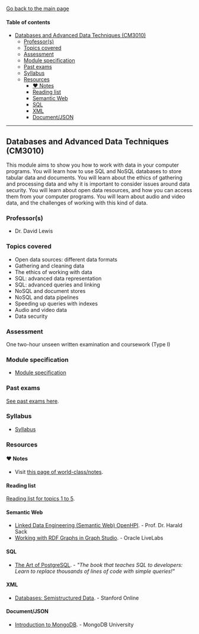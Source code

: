 [Go back to the main page](../../../README.md)

#### Table of contents

- [Databases and Advanced Data Techniques (CM3010)](#databases-and-advanced-data-techniques-cm3010)
  - [Professor(s)](#professors)
  - [Topics covered](#topics-covered)
  - [Assessment](#assessment)
  - [Module specification](#module-specification)
  - [Past exams](#past-exams)
  - [Syllabus](#syllabus)
  - [Resources](#resources)
    - [:heart: Notes](#heart-notes)
    - [Reading list](#reading-list)
    - [Semantic Web](#semantic-web)
    - [SQL](#sql)
    - [XML](#xml)
    - [Document/JSON](#documentjson)

---

## Databases and Advanced Data Techniques (CM3010)

This module aims to show you how to work with data in your computer
programs. You will learn how to use SQL and NoSQL databases to store
tabular data and documents. You will learn about the ethics of gathering
and processing data and why it is important to consider issues around
data security. You will learn about open data resources, and how you can
access them from your computer programs. You will learn about audio and
video data, and the challenges of working with this kind of data.

### Professor(s)

- Dr. David Lewis

### Topics covered

- Open data sources: different data formats
- Gathering and cleaning data
- The ethics of working with data
- SQL: advanced data representation
- SQL: advanced queries and linking
- NoSQL and document stores
- NoSQL and data pipelines
- Speeding up queries with indexes
- Audio and video data
- Data security

### Assessment

One two-hour unseen written examination and coursework (Type I)

### Module specification

- [Module specification](https://github.com/world-class/binary-assets/blob/master/modules/module-specification/CM3010_DADT-Module-Spec.pdf)

### Past exams

[See past exams here](https://github.com/world-class/binary-assets/tree/master/modules/cm3010-dadt/past-exams).

### Syllabus

- [Syllabus](https://github.com/world-class/binary-assets/blob/master/modules/syllabi/Syllabus_CM3010_DADT.pdf)

### Resources

#### :heart: Notes

- Visit [this page of world-class/notes](https://github.com/world-class/notes/tree/master/level-6/databases-and-advanced-data-techniques).

#### Reading list

[Reading list for topics 1 to 5](https://github.com/world-class/binary-assets/blob/master/modules/cm3010-dadt/CM3010_reading_list_topics_1-5.pdf).

#### Semantic Web

- [Linked Data Engineering (Semantic Web) OpenHPI](https://www.youtube.com/playlist?list=PLoOmvuyo5UAfY6jb46jCpMoqb-dbVewxg). - Prof. Dr. Harald Sack
- [Working with RDF Graphs in Graph Studio](https://apexapps.oracle.com/pls/apex/r/dbpm/livelabs/view-workshop?wid=3195). - Oracle LiveLabs 

#### SQL

- [The Art of PostgreSQL](https://theartofpostgresql.com/). - _"The book that teaches SQL to developers: Learn to replace thousands of lines of code with simple queries!"_

#### XML
- [Databases: Semistructured Data](https://www.edx.org/learn/relational-databases/stanford-university-databases-semistructured-data). - Stanford Online

#### Document/JSON
- [Introduction to MongoDB](https://learn.mongodb.com/learn/learning-path/introduction-to-mongodb). - MongoDB University
